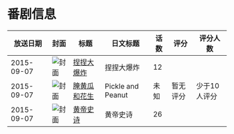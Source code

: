 # 番剧信息

|放送日期|封面|标题|日文标题|话数|评分|评分人数|
|---|---|---|---|---|---|---|
|2015-09-07|![封面](https://lain.bgm.tv/pic/cover/c/35/e0/161359_3fHOm.jpg)|[捏捏大爆炸](https://bangumi.tv/subject/161359)|捏捏大爆炸|12|||
|2015-09-07|![封面](https://lain.bgm.tv/pic/cover/c/03/5a/199390_XJ8eZ.jpg)|[腌黄瓜和花生](https://bangumi.tv/subject/199390)|Pickle and Peanut|未知|暂无评分|少于10人评分|
|2015-09-07|![封面](https://lain.bgm.tv/pic/cover/c/48/35/499171_cGZmQ.jpg)|[黄帝史诗](https://bangumi.tv/subject/499171)|黄帝史诗|26|||
